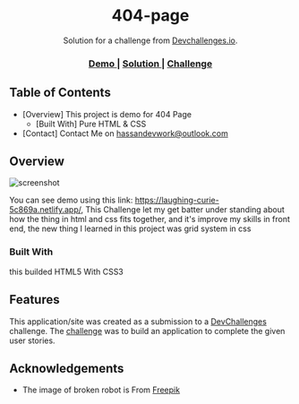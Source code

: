 <!-- Please update value in the {}  -->

<h1 align="center">404-page</h1>

<div align="center">
   Solution for a challenge from  <a href="http://devchallenges.io" target="_blank">Devchallenges.io</a>.
</div>

<div align="center">
  <h3>
    <a href="https://laughing-curie-5c869a.netlify.app/">
      Demo
    </a>
    <span> | </span>
    <a href="https://github.com/HassanDevWork/404-page">
      Solution
    </a>
    <span> | </span>
    <a href="https://devchallenges.io/challenges/wBunSb7FPrIepJZAg0sY">
      Challenge
    </a>
  </h3>
</div>

<!-- TABLE OF CONTENTS -->

## Table of Contents

- [Overview] This project is demo for 404 Page
  - [Built With] Pure HTML & CSS
- [Contact] Contact Me on hassandevwork@outlook.com

<!-- OVERVIEW -->

## Overview

![screenshot](https://i.ibb.co/wMwRypH/404-page.png)

You can see demo using this link: https://laughing-curie-5c869a.netlify.app/, 
This Challenge let my get batter under standing about how the thing in html and css fits together, and it's improve my skills in front end, the new thing I learned in this project was grid system in css

### Built With

<!-- This section should list any major frameworks that you built your project using. Here are a few examples.-->

this builded HTML5 With CSS3 

## Features

<!-- List the features of your application or follow the template. Don't share the figma file here :) -->

This application/site was created as a submission to a [DevChallenges](https://devchallenges.io/challenges) challenge. The [challenge](https://devchallenges.io/challenges/wBunSb7FPrIepJZAg0sY) was to build an application to complete the given user stories.


## Acknowledgements

<!-- This section should list any articles or add-ons/plugins that helps you to complete the project. This is optional but it will help you in the future. For exmpale -->

- The image of broken robot is From [Freepik](https://www.freepik.com/free-vector/oops-404-error-with-broken-robot-concept-illustration_13315300.htm#page=1&query=404&position=4)
